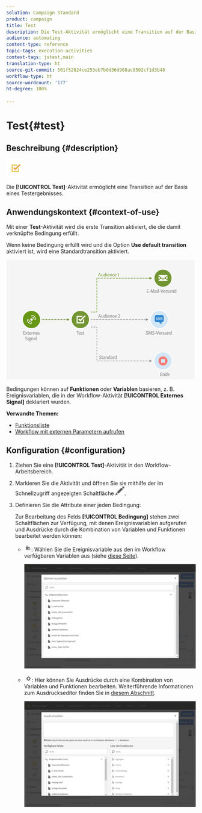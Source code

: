 ```yaml
---
solution: Campaign Standard
product: campaign
title: Test
description: Die Test-Aktivität ermöglicht eine Transition auf der Basis eines Testergebnisses.
audience: automating
content-type: reference
topic-tags: execution-activities
context-tags: jstest,main
translation-type: ht
source-git-commit: 501f52624ce253eb7b0d36d908ac8502cf1d3b48
workflow-type: ht
source-wordcount: '177'
ht-degree: 100%

---
```



# Test{#test}

## Beschreibung {#description}

![](assets/test.png)

Die **[!UICONTROL Test]**-Aktivität ermöglicht eine Transition auf der Basis eines Testergebnisses.

## Anwendungskontext {#context-of-use}

Mit einer **Test**-Aktivität wird die erste Transition aktiviert, die die damit verknüpfte Bedingung erfüllt.

Wenn keine Bedingung erfüllt wird und die Option **Use default transition** aktiviert ist, wird eine Standardtransition aktiviert.

![](assets/wkf_test_activity_example.png)

Bedingungen können auf **Funktionen** oder **Variablen** basieren, z. B. Ereignisvariablen, die in der Workflow-Aktivität **[!UICONTROL Externes Signal]** deklariert wurden.

**Verwandte Themen:**

* [Funktionsliste](../../automating/using/list-of-functions.md)
* [Workflow mit externen Parametern aufrufen](../../automating/using/calling-a-workflow-with-external-parameters.md)

## Konfiguration     {#configuration}

1. Ziehen Sie eine **[!UICONTROL Test]**-Aktivität in den Workflow-Arbeitsbereich.
1. Markieren Sie die Aktivität und öffnen Sie sie mithilfe der im Schnellzugriff angezeigten Schaltfläche ![](assets/edit_darkgrey-24px.png).
1. Definieren Sie die Attribute einer jeden Bedingung:

   Zur Bearbeitung des Felds **[!UICONTROL Bedingung]** stehen zwei Schaltflächen zur Verfügung, mit denen Ereignisvariablen aufgerufen und Ausdrücke durch die Kombination von Variablen und Funktionen bearbeitet werden können:

   * ![](assets/extsignal_picker.png): Wählen Sie die Ereignisvariable aus den im Workflow verfügbaren Variablen aus (siehe [diese Seite](../../automating/using/customizing-workflow-external-parameters.md)).

      ![](assets/wkf_test_activity_variables.png)

   * ![](assets/extsignal_expression_editor.png): Hier können Sie Ausdrücke durch eine Kombination von Variablen und Funktionen bearbeiten. Weiterführende Informationen zum Ausdruckseditor finden Sie in [diesem Abschnitt](../../automating/using/advanced-expression-editing.md).

      ![](assets/wkf_test_activity_variables_expression.png)
